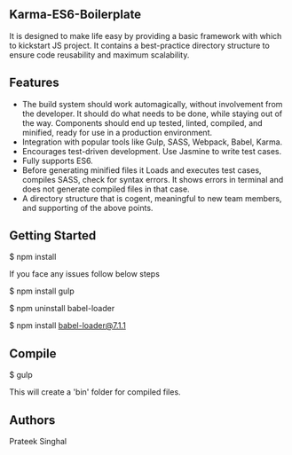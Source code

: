 ## Karma-ES6-Boilerplate
It is designed to make life easy by providing a basic framework with which to kickstart JS project. It contains a best-practice directory structure to ensure code reusability and maximum scalability.

## Features
* The build system should work automagically, without involvement from the developer. It should do what needs to be done, while staying out of the way. Components should end up tested, linted, compiled, and minified, ready for use in a production environment.
* Integration with popular tools like Gulp, SASS, Webpack, Babel, Karma.
* Encourages test-driven development. Use Jasmine to write test cases.
* Fully supports ES6.
* Before generating minified files it Loads and executes test cases, compiles SASS, check for syntax errors. It shows errors in terminal and does not generate compiled files in that case.
* A directory structure that is cogent, meaningful to new team members, and supporting of the above points.

## Getting Started
$ npm install

If you face any issues follow below steps

$ npm install gulp

$ npm uninstall babel-loader

$ npm install babel-loader@7.1.1

## Compile
$ gulp

This will create a 'bin' folder for compiled files.

## Authors
Prateek Singhal
